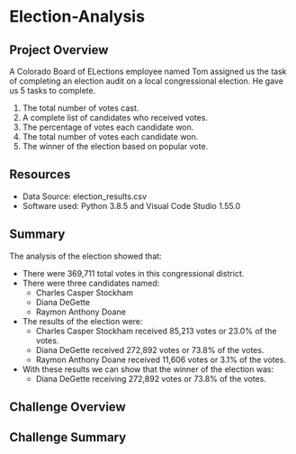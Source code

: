 # Election-Analysis

## Project Overview 
A Colorado Board of ELections employee named Tom assigned us the task of completing an election audit on a local congressional election. He gave us 5 tasks to complete.

1. The total number of votes cast.
2. A complete list of candidates who received votes.
3. The percentage of votes each candidate won.
4. The total number of votes each candidate won.
5. The winner of the election based on popular vote.

## Resources
- Data Source: election_results.csv
- Software used: Python 3.8.5 and Visual Code Studio 1.55.0

## Summary
The analysis of the election showed that:
- There were 369,711 total votes in this congressional district.
- There were three candidates named:
    - Charles Casper Stockham
    - Diana DeGette
    - Raymon Anthony Doane
- The results of the election were:
    - Charles Casper Stockham received 85,213 votes or 23.0% of the votes.
    - Diana DeGette received 272,892 votes or 73.8% of the votes.
    - Raymon Anthony Doane received 11,606 votes or 3.1% of the votes.
- With these results we can show that the winner of the election was:
    - Diana DeGette receiving 272,892 votes or 73.8% of the votes.

## Challenge Overview

## Challenge Summary
